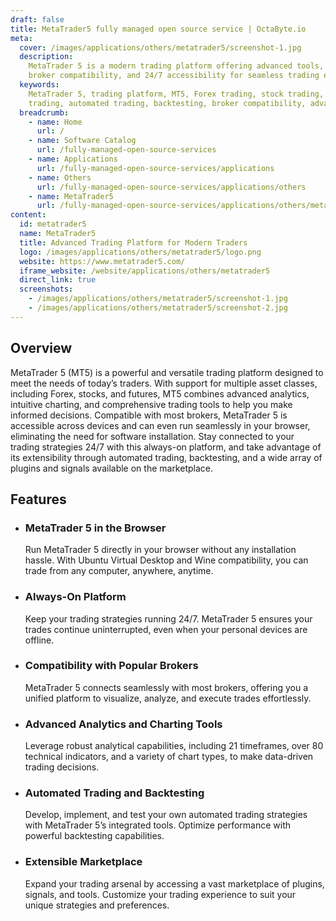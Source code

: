 ```yaml
---
draft: false
title: MetaTrader5 fully managed open source service | OctaByte.io
meta:
  cover: /images/applications/others/metatrader5/screenshot-1.jpg
  description:
    MetaTrader 5 is a modern trading platform offering advanced tools,
    broker compatibility, and 24/7 accessibility for seamless trading experiences.
  keywords:
    MetaTrader 5, trading platform, MT5, Forex trading, stock trading, futures
    trading, automated trading, backtesting, broker compatibility, advanced analytics
  breadcrumb:
    - name: Home
      url: /
    - name: Software Catalog
      url: /fully-managed-open-source-services
    - name: Applications
      url: /fully-managed-open-source-services/applications
    - name: Others
      url: /fully-managed-open-source-services/applications/others
    - name: MetaTrader5
      url: /fully-managed-open-source-services/applications/others/metatrader5
content:
  id: metatrader5
  name: MetaTrader5
  title: Advanced Trading Platform for Modern Traders
  logo: /images/applications/others/metatrader5/logo.png
  website: https://www.metatrader5.com/
  iframe_website: /website/applications/others/metatrader5
  direct_link: true
  screenshots:
    - /images/applications/others/metatrader5/screenshot-1.jpg
    - /images/applications/others/metatrader5/screenshot-2.jpg
---
```


## Overview

MetaTrader 5 (MT5) is a powerful and versatile trading platform designed to meet the needs of today’s traders. With support for multiple asset classes, including Forex, stocks, and futures, MT5 combines advanced analytics, intuitive charting, and comprehensive trading tools to help you make informed decisions. Compatible with most brokers, MetaTrader 5 is accessible across devices and can even run seamlessly in your browser, eliminating the need for software installation. Stay connected to your trading strategies 24/7 with this always-on platform, and take advantage of its extensibility through automated trading, backtesting, and a wide array of plugins and signals available on the marketplace.

## Features

- ### MetaTrader 5 in the Browser

  Run MetaTrader 5 directly in your browser without any installation hassle. With Ubuntu Virtual Desktop and Wine compatibility, you can trade from any computer, anywhere, anytime.

- ### Always-On Platform

  Keep your trading strategies running 24/7. MetaTrader 5 ensures your trades continue uninterrupted, even when your personal devices are offline.

- ### Compatibility with Popular Brokers

  MetaTrader 5 connects seamlessly with most brokers, offering you a unified platform to visualize, analyze, and execute trades effortlessly.

- ### Advanced Analytics and Charting Tools

  Leverage robust analytical capabilities, including 21 timeframes, over 80 technical indicators, and a variety of chart types, to make data-driven trading decisions.

- ### Automated Trading and Backtesting

  Develop, implement, and test your own automated trading strategies with MetaTrader 5’s integrated tools. Optimize performance with powerful backtesting capabilities.

- ### Extensible Marketplace

  Expand your trading arsenal by accessing a vast marketplace of plugins, signals, and tools. Customize your trading experience to suit your unique strategies and preferences.
